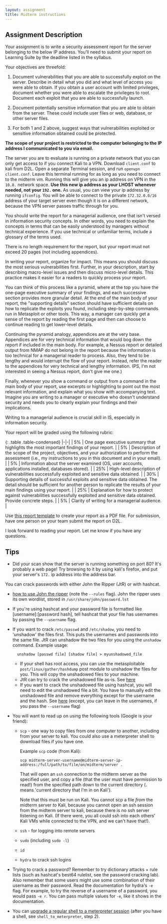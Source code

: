 ```yaml
---
layout: assignment
title: Midterm instructions
---
```


## Assignment Description

Your assignment is to write a
security assessment report for the server belonging to the below IP
address. You'll need to submit your report on Learning Suite by the deadline listed in the syllabus.

Your objectives are threefold:

1. Document vulnerabilities that you are able to successfully exploit on
the server. Describe in detail what you did and what level of access you
were able to obtain. If you obtain a user account with limited
privileges, document whether you were able to escalate the privileges to
root. Document each exploit that you are able to successfully launch.

2. Document potentially sensitive information that you are able to
obtain from the server. These could include user files or web, database,
or other server files.

3. For both 1 and 2 above, suggest ways that vulnerabilities exploited
or sensitive information obtained could be protected.

**The scope of your project is restricted to the computer belonging to the
IP address I communicated to you via email.**

The server you are to evaluate is running on a private network that you can only get access to if you connect Kali to a VPN. Download `client.conf` to kali from D2L. Open a separate Terminal session, and run `openvpn client.conf`. 
Leave this terminal running for as long as you need to connect to the midterm vm. Running this will give you an ip address on VPN in the `10.8.` network space. **Use this new ip address as your LHOST whenever needed, not your `192.` one.** As usual, you
can view your ip address by running `ifconfig`. You will be able to connect to the private `172.32.0.0/16` address of your target server even though it is on a different network, because the VPN server passes traffic through for you.

You should write the report for a managerial audience, one that isn't
versed in information security concepts. In other words, you need to
explain the concepts in terms that can be easily understood by managers
without technical experience. If you use technical or unfamiliar terms,
include a glossary of the terms used.

There is no length requirement for the report, but your report must not
exceed 20 pages (not including appendices).

In writing your report, organize for impact. This means you should
discuss the most serious vulnerabilities first. Further, in your
description, start by describing macro-level issues and then discuss
micro-level details. This practice makes it easier for a readers to
quickly process your report.

You can think of this process like a pyramid, where at the top you have the one-page executive summary of your findings, and each successive section provides more granular detail. At the end of the main body of your report, the "supporting details" section should have sufficient details on how to replicate the exploits you found, including step-by-step commands run in Metasploit or other tools. This way, a manager can quickly get a sense of the report by reading the first page and then can choose to continue reading to get lower-level details.

Continuing the pyramid analogy, appendices are at the very base. Appendices are for very technical information that would bog down the report if included in the main body. For example, a Nessus report or detailed output from NMAP do not belong in the report because the information is too technical for a managerial reader to process. Also, they tend to be lengthy and would interrupt the flow of your report. Instead, refer the reader to the appendices for very technical and lengthy information. (PS, I'm not interested in seeing a Nessus report, don't give me one.)

Finally, whenever you show a command or output from a command in the main body of your report, use excerpts or highlighting to point out the most relevant information, and explain what you show with accompanying text. Imagine you are writing to a manager or executive who doesn't understand security and needs you to clearly explain your findings and their implications.

Writing to a managerial audience is crucial skill in IS, especially in information security.

Your report will be graded using the following rubric:

{: .table .table-condensed}
|-|-|
| 5% | One page executive summary that highlights the most important findings of your report. |
| 5% | Description of the scope of the project, objectives, and your authorization to perform the assessment (i.e., my instructions to you in this document and in your email). |
| 5% | Information about the server examined (OS, user accounts, applications installed, databases stored). |
| 25% | High-level description of vulnerabilities successfully exploited and sensitive data obtained. |
| 30% | Supporting details of successful exploits and sensitive data obtained. The detail should be sufficient for another person to replicate the results of your main findings using your report. |
| 25% | Explanation for how to protect against vulnerabilities successfully exploited and sensitive data obtained. Provide concrete steps. |
| 5% | Clarity of writing for a managerial audience. |

Use [this report template](/class/security/Midterm_template.docx) to create your report as a PDF file.
For submission, have one person on your team submit the report on
D2L.

I look forward to reading your report. Let me know if you have any
questions.



## Tips

* Did your scan show that the server is running something on port 80? It's probably a web page! Try browsing to it by using kali's firefox, and put your server's `172.` ip address into the address bar.

You can crack passwords with either John the Ripper (JtR) or with hashcat.

* [how to use John the ripper](http://www.openwall.com/john/doc/EXAMPLES.shtml) (note the `--rules` flag). John the ripper uses its own wordlist, stored in `/usr/share/john/password.lst`
* If you're using hashcat and your password file is formatted like [username]:[password hash], tell hashcat that your file has usernames by passing the `--username` flag.
* If you want to crack `/etc/passwd` and `/etc/shadow`, you need to 'unshadow' the files first. This puts the usernames and passwords into the same file. JtR can unshadow the two files for you using the `unshadow` command.
	Example usage:
		
		unshadow [passwd file] [shadow file] > myunshadowed_file
	
	* If your shell has root access, you can use the metasploitable `post/linux/gather/hashdump` post module to unshadow the files for you. This will copy the unshadowed files to your machine. 
	* JtR can try to crack the unshadowed file as-is. See [here](http://www.openwall.com/john/doc/EXAMPLES.shtml)
	* If you want to crack the unshadowed file using hashcat, you will need to edit the unshadowed file a bit. You have to manually edit the unshadowed file and remove everything except for the username and the hash. See [here](https://samsclass.info/123/proj10/p12-hashcat.htm) (except, you can leave in the usernames, if you pass the `--username` flag)

* You will want to read up on using the following tools (Google is your friend):
	*   `scp` - one way to copy files from one computer to another, including from your server to kali. You could also use a meterpreter shell to download files if you have one.
        
        Example `scp` code (from Kali):
            
            scp midterm-server-username@midterm-server-ip-address:/full/path/to/file/on/midterm/server .
            
        That will open an `ssh` connection to the midterm server as the specified user, and copy a file (that the user must have permission to read!) from the specified path down to the current directory 
        (`.` means 'current directory that I'm in on Kali').
        
        Note that this must be run on Kali. You cannot scp a file _from_ the midterm server _to_ Kali, because you cannot open an ssh session from the midterm server to kali, because there is no 
        ssh server listening on Kali. (If there were, you all could ssh into each others' Kali VMs while connected to the VPN, and we can't have that!).
        
	*   `ssh` - for logging into remote servers
	*   `sudo` (including `sudo -l`)
	*   `id`
	*   `hydra` to crack ssh logins

* Trying to crack a password? Remember to try dictionary attacks + rule lists (such as hashcat's best64 rulelist, see the password cracking lab). Also remember that some users might use some combination of their username as their password. Read the documentation for hydra's `-e` flag. For example, to try the reverse of a username of a password, you would pass `-e r`. You can pass multiple values for `-e`, like it shows in the documentation.

* You can [upgrade a regular shell to a meterpreter session](https://null-byte.wonderhowto.com/how-to/upgrade-normal-command-shell-metasploit-meterpreter-0166013/) (after you have a shell, see `shell_to_meterpreter`, step 2). 